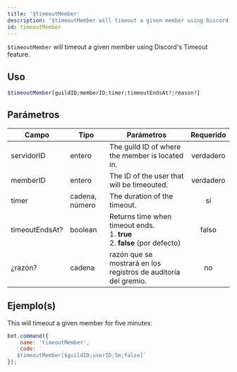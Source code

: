 ```yaml
---
title: '$timeoutMember'
description: '$timeoutMember will timeout a given member using Discord''s Timeout feature.'
id: timeoutMember
---
```


`$timeoutMember` will timeout a given member using Discord's Timeout feature.

## Uso

```php
$timeoutMember[guildID;memberID;timer;timeoutEndsAt?;reason?]
```

## Parámetros

| Campo          | Tipo           | Parámetros                                                                                        | Requerido |
| -------------- | -------------- | ------------------------------------------------------------------------------------------------- |:---------:|
| servidorID     | entero         | The guild ID of where the member is located in.                                                   | verdadero |
| memberID       | entero         | The ID of the user that will be timeouted.                                                        | verdadero |
| timer          | cadena, número | The duration of the timeout.                                                                      |    sí     |
| timeoutEndsAt? | boolean        | Returns time when timeout ends.  <br /> 1. **true** <br /> 2. **false** (por defecto) |   falso   |
| ¿razón?        | cadena         | razón que se mostrará en los registros de auditoría del gremio.                                   |    no     |

## Ejemplo(s)

This will timeout a given member for five minutes:

```javascript
bot.command({
    name: 'timeoutMember',
    code: `
   $timeoutMember[$guildID;userID;5m;false]`
});
```